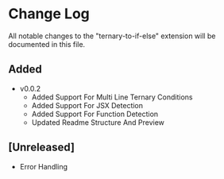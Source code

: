 # Change Log

All notable changes to the "ternary-to-if-else" extension will be documented in this file.

## Added
- v0.0.2 
    - Added Support For Multi Line Ternary Conditions
    - Added Support For JSX Detection
    - Added Support For Function Detection
    - Updated Readme Structure And Preview

## [Unreleased]

- Error Handling